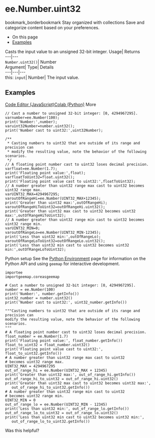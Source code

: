  
#  ee.Number.uint32 
bookmark_borderbookmark Stay organized with collections  Save and categorize content based on your preferences.
  * On this page
  * [Examples](https://developers.google.com/earth-engine/apidocs/ee-number-uint32#examples)


Casts the input value to an unsigned 32-bit integer. 
Usage| Returns  
---|---  
`Number.uint32()`| Number  
Argument| Type| Details  
---|---|---  
this: `input`| Number| The input value.  
## Examples
[Code Editor (JavaScript)](https://developers.google.com/earth-engine/apidocs/ee-number-uint32#code-editor-javascript-sample)[Colab (Python)](https://developers.google.com/earth-engine/apidocs/ee-number-uint32#colab-python-sample) More
```
// Cast a number to unsigned 32-bit integer: [0, 4294967295].
varnumber=ee.Number(100);
print('Number:',number);
varuint32Number=number.uint32();
print('Number cast to uint32:',uint32Number);

/**
 * Casting numbers to uint32 that are outside of its range and precision can
 * modify the resulting value, note the behavior of the following scenarios.
 */
// A floating point number cast to uint32 loses decimal precision.
varfloat=ee.Number(1.7);
print('Floating point value:',float);
varfloatToUint32=float.uint32();
print('Floating point value cast to uint32:',floatToUint32);
// A number greater than uint32 range max cast to uint32 becomes uint32 range max.
varUINT32_MAX=4294967295;
varoutOfRangeHi=ee.Number(UINT32_MAX+12345);
print('Greater than uint32 max:',outOfRangeHi);
varoutOfRangeHiToUint32=outOfRangeHi.uint32();
print('Greater than uint32 max cast to uint32 becomes uint32 max:',outOfRangeHiToUint32);
// A number greater than uint32 range min cast to uint32 becomes uint32 range min.
varUINT32_MIN=0;
varoutOfRangeLo=ee.Number(UINT32_MIN-12345);
print('Less than uint32 min:',outOfRangeLo);
varoutOfRangeLoToUint32=outOfRangeLo.uint32();
print('Less than uint32 min cast to uint32 becomes uint32 min:',outOfRangeLoToUint32);
```
Python setup
See the [ Python Environment](https://developers.google.com/earth-engine/guides/python_install) page for information on the Python API and using `geemap` for interactive development.
```
importee
importgeemap.coreasgeemap
```
```
# Cast a number to unsigned 32-bit integer: [0, 4294967295].
number = ee.Number(100)
print('Number:', number.getInfo())
uint32_number = number.uint32()
print('Number cast to uint32:', uint32_number.getInfo())

"""Casting numbers to uint32 that are outside of its range and precision can
modify the resulting value, note the behavior of the following scenarios.
"""
# A floating point number cast to uint32 loses decimal precision.
float_number = ee.Number(1.7)
print('Floating point value:', float_number.getInfo())
float_to_uint32 = float_number.uint32()
print('Floating point value cast to uint32:', float_to_uint32.getInfo())
# A number greater than uint32 range max cast to uint32
# becomes uint32 range max.
UINT32_MAX = 4294967295
out_of_range_hi = ee.Number(UINT32_MAX + 12345)
print('Greater than uint32 max:', out_of_range_hi.getInfo())
out_of_range_hi_to_uint32 = out_of_range_hi.uint32()
print('Greater than uint32 max cast to uint32 becomes uint32 max:',
   out_of_range_hi_to_uint32.getInfo())
# A number greater than uint32 range min cast to uint32
# becomes uint32 range min.
UINT32_MIN = 0
out_of_range_lo = ee.Number(UINT32_MIN - 12345)
print('Less than uint32 min:', out_of_range_lo.getInfo())
out_of_range_lo_to_uint32 = out_of_range_lo.uint32()
print('Less than uint32 min cast to uint32 becomes uint32 min:',
   out_of_range_lo_to_uint32.getInfo())
```

Was this helpful?
